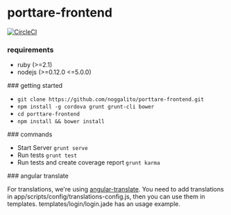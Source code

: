 # porttare-frontend

[![CircleCI](https://circleci.com/gh/noggalito/porttare-frontend/tree/master.svg?style=svg)](https://circleci.com/gh/noggalito/porttare-frontend/tree/master)

### requirements

- ruby (>=2.1)
- nodejs (>=0.12.0 <=5.0.0)

### getting started

- `git clone https://github.com/noggalito/porttare-frontend.git`
- `npm install -g cordova grunt grunt-cli bower`
- `cd porttare-frontend`
- `npm install && bower install`

### commands

- Start Server `grunt serve`
- Run tests `grunt test`
- Run tests and create coverage report `grunt karma`

### angular translate

For translations, we're using [angular-translate](https://angular-translate.github.io/).
You need to add translations in app/scripts/config/translations-config.js, then you can use them in templates.
templates/login/login.jade has an usage example.
